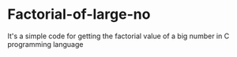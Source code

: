 # Factorial-of-large-no
It's a simple code for getting the factorial value of a big number in C programming language
